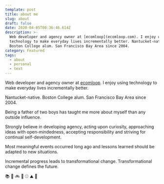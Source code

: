 ```yaml
---
template: post
title: about me
slug: about
draft: false
date: 2020-04-05T00:36:46.614Z
description: >-
  Web developer and agency owner at [ecomloop](ecomloop.com). I enjoy using
  technology to make everyday lives incrementally better. Nantucket-native.
  Boston College alum. San Francisco Bay Area since 2004.
category: Featured
tags:
  - about
  - personal
  - text
---
```

Web developer and agency owner at [ecomloop](ecomloop.com).  I enjoy using technology to make everyday lives incrementally better.

Nantucket-native. Boston College alum. San Francisco Bay Area since 2004.

Being a father of two boys has taught me more about myself than any outside influence.

Strongly believe in developing agency, acting upon curiosity, approaching ideas with open-mindedness, accepting responsibility and striving for continual self-development.

Most meaningful events occurred long ago and lessons learned should be adapted to new situations.

Incremental progress leads to transformational change. Transformational change defines the future.

:books: :ski: :bike: :tennis: :baseball: :mountain: :pencil:
